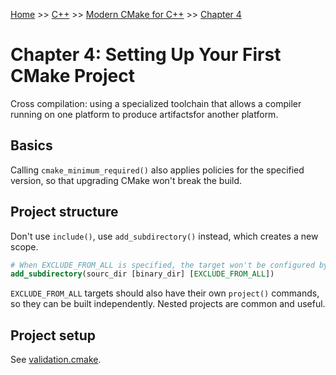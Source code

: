 [Home](../../../README.md) >> [C++](../../../README.md#c++) >> [Modern CMake for C++](../README.md) >> [Chapter 4](./README.md)

# Chapter 4: Setting Up Your First CMake Project

Cross compilation: using a specialized toolchain that allows a compiler running on one platform to produce artifactsfor another platform.

## Basics

Calling `cmake_minimum_required()` also applies policies for the specified version, so that upgrading CMake won't break the build.

## Project structure

Don't use `include()`, use `add_subdirectory()` instead, which creates a new scope.

```cmake
# When EXCLUDE_FROM_ALL is specified, the target won't be configured by default. This is useful for example projects.
add_subdirectory(sourc_dir [binary_dir] [EXCLUDE_FROM_ALL])
```

`EXCLUDE_FROM_ALL` targets should also have their own `project()` commands, so they can be built independently. Nested projects are common and useful.

## Project setup

See [validation.cmake](./project_setup/cmake/validation.cmake).
